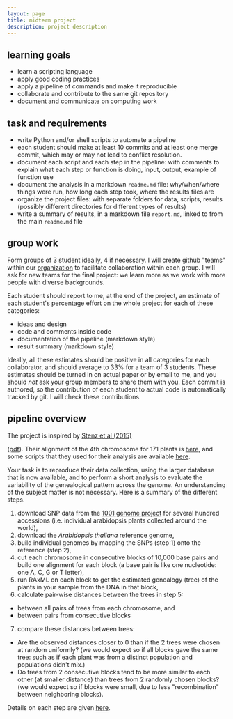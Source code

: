```yaml
---
layout: page
title: midterm project
description: project description
---
```


<!--
midterm project
===============
overall description
-------------------
-->

## learning goals

- learn a scripting language
- apply good coding practices
- apply a pipeline of commands and make it reproducible
- collaborate and contribute to the same git repository
- document and communicate on computing work

## task and requirements

- write Python and/or shell scripts to automate a pipeline
- each student should make at least 10 commits and at least one merge commit,
  which may or may not lead to conflict resolution.
- document each script and each step in the pipeline: with comments to explain
  what each step or function is doing, input, output, example of function use
- document the analysis in a markdown `readme.md` file:
  why/when/where things were run, how long each step took,
  where the results files are
- organize the project files: with separate folders for data, scripts, results
  (possibly different directories for different types of results)
- write a summary of results, in a markdown file `report.md`, linked to
  from the main `readme.md` file

## group work

Form groups of 3 student ideally, 4 if necessary.
I will create github "teams" within our
[organization](https://github.com/UWMadison-computingtools)
to facilitate collaboration within each group.
I will ask for new teams for the final project: we learn more as we work
with more people with diverse backgrounds.

Each student should report to me, at the end of the project, an estimate
of each student's percentage effort on the whole project for each of these
categories:

* ideas and design
* code and comments inside code
* documentation of the pipeline (markdown style)
* result summary (markdown style)

Ideally, all these estimates should be positive in all categories for
each collaborator, and should average to 33% for a team of 3 students.
These estimates should be turned in on actual paper or by email to me,
and you should *not* ask your group members to share them with you.
Each commit is authored, so the contribution of each student to actual
code is automatically tracked by git. I will check these contributions.

## pipeline overview

The project is inspired by [Stenz et al (2015)](http://sysbio.oxfordjournals.org/cgi/content/abstract/syv039?ijkey=PGiptM62iGhH0zu&keytype=ref)
<!--
Exploring tree-like and non-tree-like patterns using genome sequences:
An example using the inbreeding plant species *Arabidopsis thaliana* (L.) Heynh.
Systematic Biology, 64(5):809-823
-->
([pdf](http://sysbio.oxfordjournals.org/cgi/reprint/syv039?ijkey=PGiptM62iGhH0zu&keytype=ref)).
Their  alignment of the 4th chromosome for 171 plants is
[here](http://datadryad.org/resource/doi:10.5061/dryad.q044d/3),
and some scripts that they used for their analysis are available
[here](https://github.com/nstenz/TICR).

Your task is to reproduce their data collection, using the larger database that is
now available, and to perform a short analysis to evaluate the variability of the
genealogical pattern across the genome. An understanding of the subject
matter is not necessary. Here is a summary of the different steps.

1. download SNP data from the [1001 genome project](http://1001genomes.org)
   for several hundred accessions
   (i.e. individual arabidopsis plants collected around the world),
2. download the *Arabidopsis thaliana* reference genome,
3. build individual genomes by mapping the SNPs (step 1)
  onto the reference (step 2),
4. cut each chromosome in consecutive blocks of 10,000 base pairs
  and build one alignment for each block (a base pair is like one nucleotide:
  one A, C, G or T letter),
5. run RAxML on each block to get the estimated
  genealogy (tree) of the plants in your sample from the DNA in that block,
6. calculate pair-wise distances between the trees in step 5:
  * between all pairs of trees from each chromosome, and
  * between pairs from consecutive blocks
7. compare these distances between trees:
  * Are the observed distances closer to 0 than if the 2 trees were chosen at
    random uniformly? (we would expect so if all blocks gave the same tree:
    such as if each plant was from a distinct population and populations didn't mix.)
  * Do trees from 2 consecutive blocks tend to be more similar to each
    other (at smaller distance) than trees from 2 randomly chosen blocks?
    (we would expect so if blocks were small, due to less "recombination"
    between neighboring blocks).


Details on each step are given [here](project1stepsinstructions.html).

